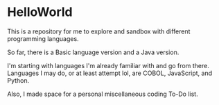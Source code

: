 # HelloWorld 

This is a repository for me to explore and sandbox with different programming languages.

So far, there is a Basic language version and a Java version.

I'm starting with languages I'm already familiar with and go from there. Languages I may do, or at least attempt lol, are COBOL, JavaScript, and Python.

Also, I made space for a personal miscellaneous coding To-Do list.
